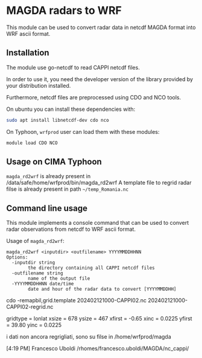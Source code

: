 # MAGDA radars to WRF

This module can be used to convert radar data in netcdf 
MAGDA format into WRF ascii format.

## Installation

The module use go-netcdf to read CAPPI netcdf files.

In order to use it, you need the developer version of the
library provided by your distribution installed.

Furthermore, netcdf files are preprocessed using CDO and NCO tools.

On ubuntu you can install these dependencies with:

```bash
sudo apt install libnetcdf-dev cdo nco
```

On Typhoon, `wrfprod` user can load them with these modules:

```bash
module load CDO NCO
```

## Usage on CIMA Typhoon

`magda_rd2wrf` is already present in /data/safe/home/wrfprod/bin/magda_rd2wrf
A template file to regrid radar filse is already present in path `~/temp_Romania.nc`

## Command line usage

This module implements a console command
that can be used to convert radar observations from
netcdf to WRF ascii format.

Usage of `magda_rd2wrf`:

```
magda_rd2wrf <inputdir> <outfilename> YYYYMMDDHHNN
Options:
  -inputdir string
        the directory containing all CAPPI netcdf files
  -outfilename string
        name of the output file
  -YYYYMMDDHHNN date/time
        date and hour of the radar data to convert [YYYYMMDDHH]
```

cdo -remapbil,grid.template 202402121000-CAPPI02.nc 202402121000-CAPPI02-regrid.nc

gridtype = lonlat
xsize    = 678
ysize    = 467
xfirst   = -0.65
xinc     = 0.0225
yfirst   = 39.80
yinc     = 0.0225

i dati non ancora regrigliati, sono su filse in /home/wrfprod/magda

[4:19 PM] Francesco Uboldi
/rhomes/francesco.uboldi/MAGDA/nc_cappi/
